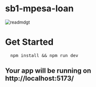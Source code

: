 # sb1-mpesa-loan



![readmdgt](https://github.com/user-attachments/assets/ddfe3b49-6492-4343-92b4-1b96613cb4d3)

# Get Started
<pre>
  npm install && npm run dev
</pre> 

## Your app will be running on  http://localhost:5173/
